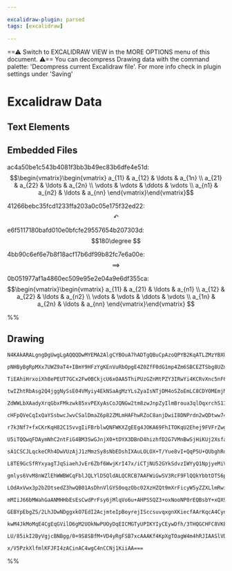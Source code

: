 ```yaml
---

excalidraw-plugin: parsed
tags: [excalidraw]

---
```

==⚠  Switch to EXCALIDRAW VIEW in the MORE OPTIONS menu of this document. ⚠== You can decompress Drawing data with the command palette: 'Decompress current Excalidraw file'. For more info check in plugin settings under 'Saving'


# Excalidraw Data

## Text Elements
## Embedded Files
ac4a50be1c543b4081f3bb3b49ec83b6dfe4e51d: $$\begin{vmatrix}\begin{vmatrix} 
a_{11} & a_{12} & \ldots & a_{1n} \\
a_{21} & a_{22} & \ldots & a_{2n} \\
\vdots & \vdots & \ddots & \vdots \\
a_{n1} & a_{n2} & \ldots & a_{nn}
\end{vmatrix}\end{vmatrix}$$

41266bebc35fcd1233ffa203a0c05e175f32ed22: $$\curvearrowleft
$$

e6f5117180bafd010e0bfcfe29557654b207303d: $$180\degree
$$

4bb90c6ef6e7b8f18acf17b6df99b82fc7e6a00e: $$\implies
$$

0b051977af1a4860ec509e95e2e04a9e6df355ca: $$\begin{vmatrix}\begin{vmatrix} 
a_{11} & a_{21} & \ldots & a_{n1} \\
a_{12} & a_{22} & \ldots & a_{n2} \\
\vdots & \vdots & \ddots & \vdots \\
a_{1n} & a_{2n} & \ldots & a_{nn}
\end{vmatrix}\end{vmatrix}
$$

%%
## Drawing
```compressed-json
N4KAkARALgngDgUwgLgAQQQDwMYEMA2AlgCYBOuA7hADTgQBuCpAzoQPYB2KqATLZMzYBXUtiRoIACyhQ4zZAHoFAc0JRJQgEYA6bGwC2CgF7N6hbEcK4OCtptbErHALRY8RMpWdx8Q1TdIEfARcZgRmBShcZQUebQB2bQBWGjoghH0EDihmbgBtcDBQMBKIEm4IADEjAAYAZVIATUqAVVSSyFhECsJ9aKR+UsxuZwA2AA5R7RqARhr4mYAWRfjZ

pNHByBgRpMXx7UWZ9aT4+IBmY9HFzYgKEnVuRbOpgE4Z0ZfF0dG1mp4Zm6SBCEZTSbg8UZnBJ7K6LJKfcY1F58QqQazKYLcGo3ZhQUhsADWCAAwmx8GxSBUAMQ1Wl09qlTS4bAE5T4oQcYik8mUiR46zMOC4QLZBmQABmhHw+DqsExEkkzI0gTFEFx+KJAHV7pJuADUWq8YSELKYPL0IIPKr2aCOOFcmhsQa2ELsGptmg5k6OhB2Zy7cwHagOEJp

TiEAhiHrxoiXh8ePEUT7GCx2Fw0BCkjcU6xOAA5ThiPUzGZnMtPZY3IRwYi4KCRvXnc5nF6rcZPDYGwjMAAi6XrUbQ4oIYRubOEcAAksQgwUOpAAPIvOoAKQASgAZACiFB72H0AHE1wAtHt9zTEKAAKzFkGUmgAio0ZVue/pJ5o12ujHByJgANILgA+reEDjPoxAwHmV41LgABqMD/gAsi8yhwRQmBIWEC4QKiAC6NyaMInJbsEmTZLOBEGkQHAE

twIZhtRbAsg2Q4jggNySsE04VMyiy4EkNSaAgMzYLsZyaIsNTjDM4oSZoEmLC8CDYOMEmjMQ4oIIsCBJDMUY4u44ioHOHT6vOMz4TchCclgvE1Kq4rkJkPFoAx+A4lEUBCEGECIJyNnKKq2D4nA9GhvghQAL6DMUpTlBIFBwIszhXsQV4PkhB4Hhu/4vJUPA9pU+j4MMNxdMZEDCviVA3MMaBjHM2g8M8SQySWZzxG1nY+h6qDOGcMwvNooyCasp

ZdWWLbXAadyXrqGbxFMkzwk85xvPEXyAsCoJQNGw2tm8zwJnpZyIlmBroua3qlOqxrchS1IzCJL2qkyLLjhyXJko9fLkBwgrClke2cVKMpypVlrlJ5GoINq83gjDxqmuaapktDBo2pIAZBjdkAusy7p6rSY7slOM75Kii7Luu267vuR6nuel43psd6Ps+dSvu+n7fr+uAAcBoHgZB0GwQhyGoehmHYbhHRUT6Tm4C5g7BhF1m2fV6C4DM1rEcQOP

cHFpQVeCqIxQaYSsbwcJwvCSalDmaZ6p82ZMLmHAFhwRZoC8anjDwiI8DNPrdn2wQDtww74KOBpEV9pEZMDlFVjWdbWzMTZlq20kdjcNF0W56tMSxqvR7HPpwGwNk5JT86mR0eMlDUVMKx0DclAmy2jZ8nUtpnW1U2AzgzOMB3xEdownaW52t1Z1GhFApL6PoagDgACtXopF4xPq4sKUAAEI2Y4HBBTvHkGlkxDHwFZ/hbvt1RKQUAAIKkDVQK4K

r7k3Nf7+fxCKrKqH82C1SvvgIiFBrblwQNFWKXZgEEg4JOKA69FhITOKqU2Ehej9FVFrZwgkphXFHptM6SlM4tRuH1ZwTwZjaDmDMHg0kLgQh4OsM4Nw5oPDQJCbQcYLgvBqE8JImYag9VKECEEYI0BnBqIw2kp0lg/HmNJC6PorrGQUcI5YexTjjC6i8Fs8RxhIyJA9Xk6AaR0lpG9ZkrI/TfR5BUfkAMhQihBgaLi4MzSVUVNgZUAxLZGi1DqP

U5iTQQwqFDAymNhC2ntFiG4BM3SwGJnjX0+tDYX3DBnD4hizhfD2G7VMnBwSjHiKUj2XsfaoGEW8XYkIHaQGrLWSOnos4mNzs8ayvZ+wwPYqTCc05ZxUwgEuVcm4dx7kPCeM8CALzXlAveJ8L43wfi/D+P8gEQJszAhBKCMF4KIRQmhDCWEEA4Xnj6eOJEyLJ3yG3SABcH6Xx9OSUuUchneKlAgVy6BDgQlGMJTQ2ALjimwMQZhZZxTDhYWcXANR

sA1CSCJLqckeCRh4DwVUzAjJ1zMmzSy8sNbEDshIXAuLOLOX+T/Yue8vI+QqP5U+QUbghRdG8+BhRjZlGAWcHgB4zjMAPASfQ2D4CVTwcoYJPpCFwjiJCUx5wJg/CWuZUotDFgtQSC2KeRTDHwg+Fw2a4S0DwgES1D4hw4zvCWlUg00jdrggYRPERRSOGDT0jGU1miz7XUiZY6kti7GEQcZ9Tkwa/oCg8cDRyYMUb+KVCIOVT9Ybw14agTVAhQlR

L8TE9GcSfRYxyagTJqSiaehJvEr6Zbf6WwjKrI47x/iCTjNU52GYkSdvzIWYyQ1NpjyeMiVO7SM5dJzu2XpXZ+kR0GTHDiBpPrkzGfOCZNNpn0zmUzRZLMVkc3WTzLZ/NBZ7PGSLI54tTlSwubLG5jJ9aJ3IrXNAeRnkQFebkkuRIy4/MVn8gFGBRjij0pnUeQlcDimILMGoCAhKQq0jwF4SQTijUWJoFh5wahnGLbdAlb6qY5rACSkoH6T4Uu1l

gmlys6VvM8nWZlEhWWBWCqFblJQLYlD5QldALQCRCB7AAFWiGwSV3RcF9FlQQkYbbtDTS6pUnDftjg0JGE8BRyw/g4fhO8dqGjSg8IWtm+RAiSyQmMXGHVY1toyL2nIuIiZ3V+0oRIhMNwtHJJCbDaN1jQ0OXDR9JxvnoD/UBp4hN0ok0VACUEvFebM3GZzYaWG0WJCxL1n4bGSTHQpNdFW7NNaS3ZJy2rR+Agm3cHhKwypo6DRO3KZ6C4vbPb9u

LOdAxVwx3p2bZOtsedZ3hwQB01AsDhnVlGYS0oqzObc02XzHZQt9mXrFicyW5yZZXLlmRwiT6HkUSefnGyhcyvvNKJ8393zF2g24sAjDmhhHYFGAgcUz34iaHGOKUezIvvvY0uKF4LwPs8EhfEBAowkVwbxQRkyRG2YjwfZACjWsqqLEcrSgFDbGWMd8ix++HL2MXx5dxxBFQXiak1LgcYhB16aHE9KqTabICEJOAIwxAccXrBQ8UkOWqdg6oSCw

mMIiJ66bMWahGaANMHHbEsEsCwdPrFsy6jMlqVo6u+AHPSSQZ3+oxNooNP0rEQBsbY+xQX9YhbceF+NN3fGo1i6m+LGbzXZsiWli0RbMuJMDF5n0lb0nVsyU4+tDLbqVbkZCH4OuREtfBDrlrtTjIsJWH7P27xusjczn3bp07JFI7ncNhdFdptk0m4R9dK3jkSzOdLS51zSVxz20nA7b6P1ftO/nZil22LXd+bdioQlUWDviFBmYuAYRwbEkiBAK

GEBYpEbgZS/2LhJDwNDggxkO7EdI2AcjmteIpBoyrejISccsuvqxgnXKiecfAArKqcA4CynTkbQo0AgSZAqEQF1gwGCEAQAoEPgjWCyN1cTCzjVFD/2wBEE8VQQyFlB8zAIkCpGejQLTQgBgI/mBngP0GAIty+itwgKBigPfywLgPrH0EqETWiXSy92gNgJwMoMQONES0RjIMYOyFwJYKJA9zRitAYOwK4MoLXASWy191yw4KEKgFwIXHy0D0Kxu

kwM4JkMoMqE4CgEqGVilD6gM2UOkNwPUOyDqEICMGTyUPIKYIyCEywDfh/3THQGCHFC8VKEsOEIQOfjflAQoC/npUfn0IoIyC3E5AATAV8N4m8IZACKsP0FCIoCEylQqCcSiPxXxGlAAA1uAFgoRJgp5SwRFuoxE/9UiyR8BGhuBRo4h5FW1p1g5hFxdSgjA2ADA39kwCAhAB1kg9Mp5idIA3DVCMhRC61Ssskvooi2QSATCzDwQlCJjiBZQEAwo

LU/85ikI2ByVgjcBNBgg/0+9S8SBfM+VD4yRgFSB7xcAAAKf4KpXgTOagW4m4hRJIAASlVDXAQGUFDGFCSPOKuPkXuJamxF4H+PLWSFeN6OiOMLzTkKgDTCDCxwlFpXeNslIFYzQD5SyC2J2O4DxA6I5SICWNQFxKXR9A4FoxxNIDxOdCECgBomMmJIhLsCvBUhyDqDJLgDWI2LJO2OLxJLRGwFhMYCE2aPwFaJNkSPS3SAFOdg5R8igAMASIk07

x/V5PzkXlfmlKFJFI4zACinAC4wgC4nCCNj1KiiAA===
```
%%